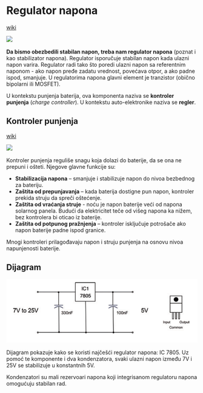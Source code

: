 # Regulator napona

[wiki](https://en.wikipedia.org/wiki/Voltage_regulator)

![](https://upload.wikimedia.org/wikipedia/commons/thumb/c/ce/7812_voltage_regulator.jpg/200px-7812_voltage_regulator.jpg)

**Da bismo obezbedili stabilan napon, treba nam regulator napona** (poznat i kao stabilizator napona). Regulator isporučuje stabilan napon kada ulazni napon varira. Regulator radi tako što poredi ulazni napon sa referentnim naponom - ako napon pređe zadatu vrednost, povećava otpor, a ako padne ispod, smanjuje. U regulatorima napona glavni element je tranzistor (obično bipolarni ili MOSFET).

U kontekstu punjenja baterija, ova komponenta naziva se **kontroler punjenja** (*charge controller*). U kontekstu auto-elektronike naziva se **regler**.

## Kontroler punjenja

[wiki](https://en.wikipedia.org/wiki/Charge_controller)

![](https://upload.wikimedia.org/wikipedia/commons/3/37/6-60v_10a_Lithium_Battery_Charge_Controller_Protection.webp)

Kontroler punjenja reguliše snagu koja dolazi do baterije, da se ona ne prepuni i ošteti. Njegove glavne funkcije su:

- **Stabilizacija napona** – smanjuje i stabilizuje napon do nivoa bezbednog za bateriju.
- **Zaštita od prepunjavanja** – kada baterija dostigne pun napon, kontroler prekida struju da spreči oštećenje.
- **Zaštita od vraćanja struje** - noću je napon baterije veći od napona solarnog panela. Budući da elektricitet teče od višeg napona ka nižem, bez kontrolera bi oticao iz baterije.
- **Zaštita od potpunog pražnjenja** – kontroler isključuje potrošače ako napon baterije padne ispod granice.

Mnogi kontroleri prilagođavaju napon i struju punjenja na osnovu nivoa napunjenosti baterije.

## Dijagram

![](slike/regulator-napona.png)

Dijagram pokazuje kako se koristi najčešći regulator napona: IC 7805. Uz pomoć te komponente i dva kondenzatora, svaki ulazni napon između 7V i 25V se stabilizuje u konstantnih 5V. 

Kondenzatori su mali rezervoari napona koji integrisanom regulatoru napona omogućuju stabilan rad.
